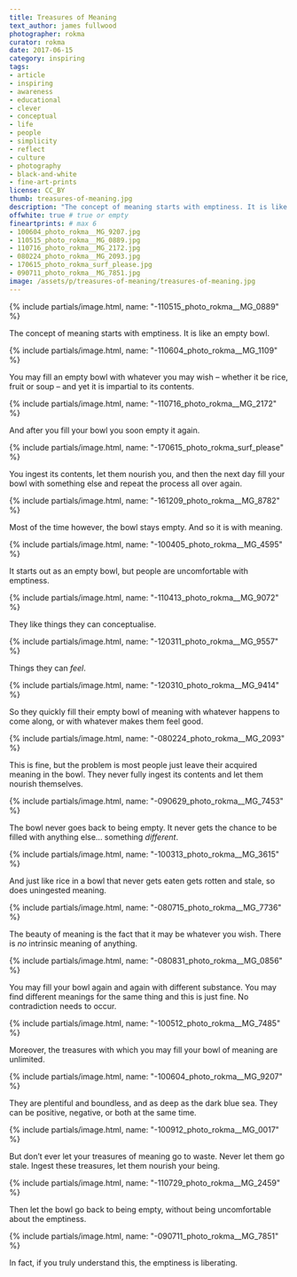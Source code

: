 ```yaml
---
title: Treasures of Meaning
text_author: james fullwood
photographer: rokma
curator: rokma
date: 2017-06-15
category: inspiring
tags:
- article
- inspiring
- awareness
- educational
- clever
- conceptual
- life
- people
- simplicity
- reflect
- culture
- photography
- black-and-white
- fine-art-prints
license: CC_BY
thumb: treasures-of-meaning.jpg
description: "The concept of meaning starts with emptiness. It is like an empty bowl. You may fill an empty bowl with whatever you may wish – whether it be rice, fruit or soup – and yet it is impartial to its contents. And after you fill your bowl you soon empty it again. You ingest its contents, let them nourish you, and then the next day fill your bowl with something else and repeat the process all over again."
offwhite: true # true or empty
fineartprints: # max 6
- 100604_photo_rokma__MG_9207.jpg
- 110515_photo_rokma__MG_0889.jpg
- 110716_photo_rokma__MG_2172.jpg
- 080224_photo_rokma__MG_2093.jpg
- 170615_photo_rokma_surf_please.jpg
- 090711_photo_rokma__MG_7851.jpg
image: /assets/p/treasures-of-meaning/treasures-of-meaning.jpg
---
```


{% include partials/image.html, name: "-110515_photo_rokma__MG_0889" %}

The concept of meaning starts with emptiness. It is like an empty bowl.


{% include partials/image.html, name: "-110604_photo_rokma__MG_1109" %}

You may fill an empty bowl with whatever you may wish – whether it be rice, fruit or soup – and yet it is impartial to its contents.


{% include partials/image.html, name: "-110716_photo_rokma__MG_2172" %}

And after you fill your bowl you soon empty it again.


{% include partials/image.html, name: "-170615_photo_rokma_surf_please" %}

You ingest its contents, let them nourish you, and then the next day fill your bowl with something else and repeat the process all over again.


{% include partials/image.html, name: "-161209_photo_rokma__MG_8782" %}

Most of the time however, the bowl stays empty. And so it is with meaning.


{% include partials/image.html, name: "-100405_photo_rokma__MG_4595" %}

It starts out as an empty bowl, but people are uncomfortable with emptiness.


{% include partials/image.html, name: "-110413_photo_rokma__MG_9072" %}

They like things they can conceptualise.


{% include partials/image.html, name: "-120311_photo_rokma__MG_9557" %}

Things they can _feel_.


{% include partials/image.html, name: "-120310_photo_rokma__MG_9414" %}

So they quickly fill their empty bowl of meaning with whatever happens to come along, or with whatever makes them feel good.



{% include partials/image.html, name: "-080224_photo_rokma__MG_2093" %}

This is fine, but the problem is most people just leave their acquired meaning in the bowl. They never fully ingest its contents and let them nourish themselves.



{% include partials/image.html, name: "-090629_photo_rokma__MG_7453" %}

The bowl never goes back to being empty. It never gets the chance to be filled with anything else... something _different_.



{% include partials/image.html, name: "-100313_photo_rokma__MG_3615" %}

And just like rice in a bowl that never gets eaten gets rotten and stale, so does uningested meaning.



{% include partials/image.html, name: "-080715_photo_rokma__MG_7736" %}

The beauty of meaning is the fact that it may be whatever you wish. There is _no_ intrinsic meaning of anything.



{% include partials/image.html, name: "-080831_photo_rokma__MG_0856" %}

You may fill your bowl again and again with different substance. You may find different
meanings for the same thing and this is just fine. No contradiction needs to occur.



{% include partials/image.html, name: "-100512_photo_rokma__MG_7485" %}

Moreover, the treasures with which you may fill your bowl of meaning are unlimited.



{% include partials/image.html, name: "-100604_photo_rokma__MG_9207" %}

They are plentiful and boundless, and as deep as the dark blue sea. They can be positive, negative, or both at the same time.



{% include partials/image.html, name: "-100912_photo_rokma__MG_0017" %}

But don’t ever let your treasures of meaning go to waste. Never let them go stale. Ingest these treasures, let them nourish your being.



{% include partials/image.html, name: "-110729_photo_rokma__MG_2459" %}

Then let the bowl go back to being empty, without being uncomfortable about the emptiness.



{% include partials/image.html, name: "-090711_photo_rokma__MG_7851" %}

In fact, if you truly understand this, the emptiness is liberating.
